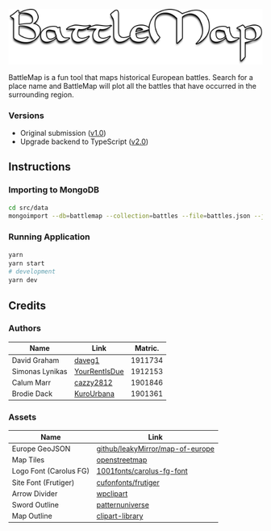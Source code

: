 ![BattleMap](./src/public/images/logo.png)

BattleMap is a fun tool that maps historical European battles. Search for a place name and BattleMap will plot all the battles that have occurred in the surrounding region.

### Versions
- Original submission ([v1.0](https://github.com/daveg1/battlemap/tree/v1.0))
- Upgrade backend to TypeScript ([v2.0](https://github.com/daveg1/battlemap/tree/v2.0))

## Instructions

### Importing to MongoDB
```sh
cd src/data
mongoimport --db=battlemap --collection=battles --file=battles.json --jsonArray
```

### Running Application
```sh
yarn
yarn start
# development
yarn dev
```

## Credits
### Authors
| Name | Link | Matric. |
| --- | --- | --- |
| David Graham | [daveg1](https://github.com/daveg1) | 1911734 |
| Simonas Lynikas | [YourRentIsDue](https://github.com/YourRentIsDue) | 1912153 |
| Calum Marr | [cazzy2812](https://github.com/cazzy2812) | 1901846 |
| Brodie Dack | [KuroUrbana](https://github.com/KuroUrbana) | 1901361 |

### Assets
| Name | Link |
| --- | --- |
| Europe GeoJSON | [github/leakyMirror/map-of-europe](https://github.com/leakyMirror/map-of-europe) |
| Map Tiles | [openstreetmap](https://www.openstreetmap.org/copyright) |
| Logo Font (Carolus FG) | [1001fonts/carolus-fg-font](https://www.1001fonts.com/carolus-fg-font.html) |
| Site Font (Frutiger) | [cufonfonts/frutiger](https://www.cufonfonts.com/font/frutiger) |
| Arrow Divider | [wpclipart](https://www.wpclipart.com/world_history/warfare/bow_arrow/Arrow.png.html) |
| Sword Outline | [patternuniverse](https://patternuniverse.com/download/viking-sword-pattern/) |
| Map Outline | [clipart-library](http://clipart-library.com/treasure-map-outline.html) |
